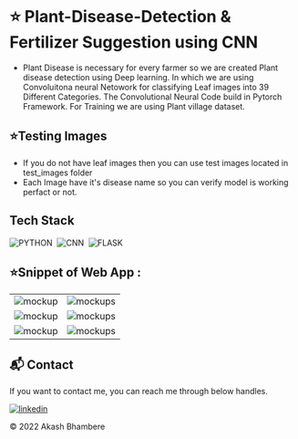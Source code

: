 # ⭐ Plant-Disease-Detection & Fertilizer Suggestion using CNN
* Plant Disease is necessary for every farmer so we are created Plant disease detection using Deep learning. In which we are using Convoluitona neural Netowork for classifying Leaf images into 39 Different Categories. The Convolutional Neural Code build in Pytorch Framework. For Training we are using Plant village dataset.

## ⭐Testing Images

* If you do not have leaf images then you can use test images located in test_images folder
* Each Image have it's disease name so you can verify model is working perfact or not.

## Tech Stack
![PYTHON](https://img.shields.io/badge/PYTHON-%20-orange)&nbsp;
![CNN](https://img.shields.io/badge/CNN-%20-yellow)&nbsp;
![FLASK](https://img.shields.io/badge/FLASK-%20-red)&nbsp;

## ⭐Snippet of Web App :
<table>
  <tr>
    <td><img src="https://github.com/imcoder16/Plant-Disease-Detection/blob/main/demo_images/1.png" alt="mockup" /></td>
    <td><img src="https://github.com/imcoder16/Plant-Disease-Detection/blob/main/demo_images/2.png" alt="mockups" /></td>
  </tr>
   <tr>
    <td><img src="https://github.com/imcoder16/Plant-Disease-Detection/blob/main/demo_images/3.png" alt="mockup" /></td>
    <td><img src="https://github.com/imcoder16/Plant-Disease-Detection/blob/main/demo_images/4.png" alt="mockups" /></td>
  </tr>
   <tr>
    <td><img src="https://github.com/imcoder16/Plant-Disease-Detection/blob/main/demo_images/5.png" alt="mockup" /></td>
    <td><img src="https://github.com/imcoder16/Plant-Disease-Detection/blob/main/demo_images/6.png" alt="mockups" /></td>
  </tr>
</table>

<h2>📬 Contact</h2>

If you want to contact me, you can reach me through below handles.

[![linkedin](https://img.shields.io/badge/LinkedIn-0077B5?style=for-the-badge&logo=linkedin&logoColor=white)](https://in.linkedin.com/in/akash-bhambere-6307011ab)

© 2022 Akash Bhambere
